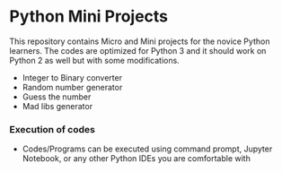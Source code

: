 # Python Mini Projects

This repository contains Micro and Mini projects for the novice Python learners. The codes are optimized for Python 3 and it should work on Python 2 as well but with some modifications.

- Integer to Binary converter
- Random number generator
- Guess the number
- Mad libs generator

### Execution of codes
- Codes/Programs can be executed using command prompt, Jupyter Notebook, or any other Python IDEs you are comfortable with

